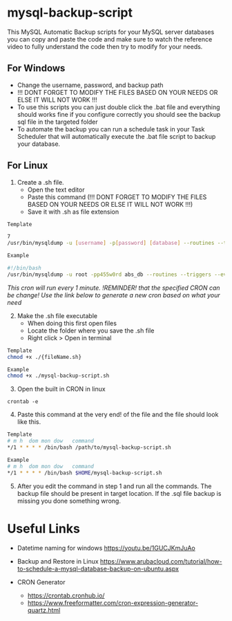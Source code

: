 # mysql-backup-script
This MySQL Automatic Backup scripts for your MySQL server databases you can copy and paste the code and make sure to watch the reference video to fully understand the code then try to modify for your needs.

## For Windows
- Change the username, password, and backup path
- !!! DONT FORGET TO MODIFY THE FILES BASED ON YOUR NEEDS OR ELSE IT WILL NOT WORK !!! 
- To use this scripts you can just double click the .bat file and everything should works fine if you configure correctly you should see the backup sql file in the targeted folder
- To automate the backup you can run a schedule task in your Task Scheduler that will automatically 
execute the .bat file script to backup your database.

## For Linux
1. Create a .sh file. 
   - Open the text editor
   - Paste this command (!!! DONT FORGET TO MODIFY THE FILES BASED ON YOUR NEEDS OR ELSE IT WILL NOT WORK !!!)
   - Save it with .sh as file extension
```bash
Template

7
/usr/bin/mysqldump -u [username] -p[password] [database] --routines --triggers --events > /path/to/backup/backup_$(date +%F.%H%M%S).sql

Example

#!/bin/bash
/usr/bin/mysqldump -u root -pp455w0rd abs_db --routines --triggers --events > $HOME/backup_$(date +%F.%H%M%S).sql
```
*This cron will run every 1 minute. !REMINDER! that the specified CRON can be change! Use the link below to generate a new cron based on what your need*

2. Make the .sh file executable
   - When doing this first open files
   - Locate the folder where you save the .sh file 
   - Right click > Open in terminal
```bash
Template
chmod +x ./{fileName.sh}

Example
chmod +x ./mysql-backup-script.sh
```

3. Open the built in CRON in linux
```
crontab -e
```

4. Paste this command at the very end! of the file and the file should look like this.
```bash
Template
# m h  dom mon dow   command
*/1 * * * * /bin/bash /path/to/mysql-backup-script.sh 

Example
# m h  dom mon dow   command
*/1 * * * * /bin/bash $HOME/mysql-backup-script.sh 
```

5. After you edit the command in step 1 and run all the commands. 
The backup file should be present in target location. 
If the .sql file backup is missing you done something wrong.

# Useful Links
- Datetime naming for windows
https://youtu.be/1GUCJKmJuAo

- Backup and Restore in Linux
https://www.arubacloud.com/tutorial/how-to-schedule-a-mysql-database-backup-on-ubuntu.aspx

- CRON Generator
  - https://crontab.cronhub.io/
  - https://www.freeformatter.com/cron-expression-generator-quartz.html



